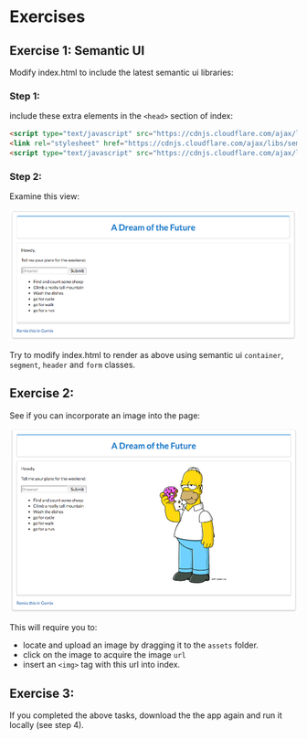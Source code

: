 # Exercises

## Exercise 1: Semantic UI

Modify index.html to include the latest semantic ui libraries:

### Step 1:

include these extra elements in the `<head>` section of index:

~~~html
<script type="text/javascript" src="https://cdnjs.cloudflare.com/ajax/libs/jquery/3.1.1/jquery.min.js"></script>
<link rel="stylesheet" href="https://cdnjs.cloudflare.com/ajax/libs/semantic-ui/2.2.6/semantic.min.css" type="text/css">
<script type="text/javascript" src="https://cdnjs.cloudflare.com/ajax/libs/semantic-ui/2.2.6/semantic.min.js"></script>
~~~

### Step 2:

Examine this view:

![](img/11.png)

Try to modify index.html to render as above using semantic ui `container`, `segment`, `header` and `form` classes.

## Exercise 2:

See if you can incorporate an image into the page:

![](img/12.png)

This will require you to:

- locate and upload an image by dragging it to the `assets` folder.
- click on the image to acquire the image `url`
- insert an `<img>` tag with this url into index.

## Exercise 3:

If you completed the above tasks, download the the app again and run it locally (see step 4).
